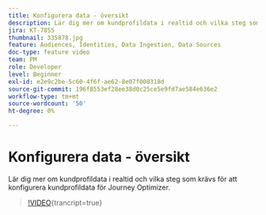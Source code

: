 ```yaml
---
title: Konfigurera data - översikt
description: Lär dig mer om kundprofildata i realtid och vilka steg som krävs för att konfigurera kundprofildata för Journey Optimizer.
jira: KT-7855
thumbnail: 335878.jpg
feature: Audiences, Identities, Data Ingestion, Data Sources
doc-type: feature video
team: PM
role: Developer
level: Beginner
exl-id: e2e9c2be-5c60-4f6f-ae62-8e07f008318d
source-git-commit: 196f8553ef28ee38d0c25ce5e9fd7ae584e636e2
workflow-type: tm+mt
source-wordcount: '50'
ht-degree: 0%

---
```


# Konfigurera data - översikt

Lär dig mer om kundprofildata i realtid och vilka steg som krävs för att konfigurera kundprofildata för Journey Optimizer.

>[!VIDEO](https://video.tv.adobe.com/v/335878?quality=12&learn=on){trancript=true}
